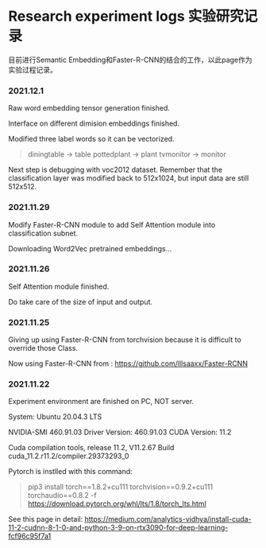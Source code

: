 # Research experiment logs 实验研究记录
目前进行Semantic Embedding和Faster-R-CNN的结合的工作，以此page作为实验过程记录。

### 2021.12.1

Raw word embedding tensor generation finished.

Interface on different dimision embeddings finished.

Modified three label words so it can be vectorized.

>diningtable -> table
>pottedplant -> plant
>tvmonitor -> monitor

Next step is debugging with voc2012 dataset. Remember that the classification layer was modified back to 512x1024, but input data are still 512x512.

### 2021.11.29

Modify Faster-R-CNN module to add Self Attention module into classification subnet.

Downloading Word2Vec pretrained embeddings...

### 2021.11.26

Self Attention module finished.

Do take care of the size of input and output.


### 2021.11.25

Giving up using Faster-R-CNN from torchvision because it is difficult to override those Class.

Now using Faster-R-CNN from : https://github.com/lllsaaxx/Faster-RCNN

### 2021.11.22

Experiment environment are finished on PC, NOT server.

System: Ubuntu 20.04.3 LTS

NVIDIA-SMI 460.91.03    Driver Version: 460.91.03    CUDA Version: 11.2

Cuda compilation tools, release 11.2, V11.2.67   Build cuda_11.2.r11.2/compiler.29373293_0

Pytorch is instlled with this command:
>pip3 install torch==1.8.2+cu111 torchvision==0.9.2+cu111 torchaudio==0.8.2 -f https://download.pytorch.org/whl/lts/1.8/torch_lts.html

See this page in detail: https://medium.com/analytics-vidhya/install-cuda-11-2-cudnn-8-1-0-and-python-3-9-on-rtx3090-for-deep-learning-fcf96c95f7a1
